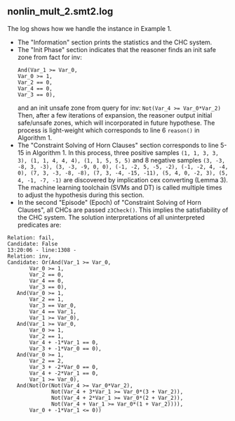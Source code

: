 ## nonlin_mult_2.smt2.log
The log shows how we handle the instance in Example 1. 
- The "Information" section prints the statistics and the CHC system.
- The "Init Phase" section indicates that the reasoner finds an init safe zone from fact for inv: 
    ```
    And(Var_1 >= Var_0,
    Var_0 >= 1,
    Var_2 == 0,
    Var_4 == 0,
    Var_3 == 0),
    ```
  and an init unsafe zone from query for inv:
    `Not(Var_4 >= Var_0*Var_2)`
  Then, after a few iterations of expansion, the reasoner output initial safe/unsafe zones, which will incorporated in future hypothese. The process is light-weight which corresponds to line 6 `reason()` in Algorithm 1.
- The "Constraint Solving of Horn Clauses" section corresponds to line 5-15 in Algorithm 1. In this process, three positive samples `(1, 1, 3, 3, 3), (1, 1, 4, 4, 4), (1, 1, 5, 5, 5)` and 8 negative samples `(3, -3, -8, 3, -3), (3, -3, -9, 0, 0), (-1, -2, 5, -5, -2), (-1, -2, 4, -4, 0), (7, 3, -3, -8, -8), (7, 3, -4, -15, -11), (5, 4, 0, -2, 3), (5, 4, -1, -7, -1)` are discovered by implication cex converting (Lemma 3). The machine learning toolchain (SVMs and DT) is called multiple times to adjust the hypothesis during this section.
- In the second "Episode" (Epoch) of "Constraint Solving of Horn Clauses", all CHCs are passed `z3Check()`. This implies the satisfiability of the CHC system. The solution interpretations of all uninterpreted predicates are:
```
Relation: fail,
Candidate: False
13:20:06 - line:1308 -
Relation: inv,
Candidate: Or(And(Var_1 >= Var_0,
       Var_0 >= 1,
       Var_2 == 0,
       Var_4 == 0,
       Var_3 == 0),
   And(Var_0 >= 1,
       Var_2 == 1,
       Var_3 == Var_0,
       Var_4 == Var_1,
       Var_1 >= Var_0),
   And(Var_1 >= Var_0,
       Var_0 >= 1,
       Var_2 == 1,
       Var_4 + -1*Var_1 == 0,
       Var_3 + -1*Var_0 == 0),
   And(Var_0 >= 1,
       Var_2 == 2,
       Var_3 + -2*Var_0 == 0,
       Var_4 + -2*Var_1 == 0,
       Var_1 >= Var_0),
   And(Not(Or(Not(Var_4 >= Var_0*Var_2),
              Not(Var_4 + 3*Var_1 >= Var_0*(3 + Var_2)),
              Not(Var_4 + 2*Var_1 >= Var_0*(2 + Var_2)),
              Not(Var_4 + Var_1 >= Var_0*(1 + Var_2)))),
       Var_0 + -1*Var_1 <= 0))
```
